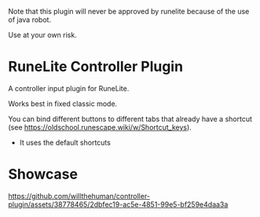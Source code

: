 Note that this plugin will never be approved by runelite because of the use of java robot.

Use at your own risk.
# RuneLite Controller Plugin
A controller input plugin for RuneLite.

Works best in fixed classic mode.

You can bind different buttons to different tabs that already have a shortcut (see https://oldschool.runescape.wiki/w/Shortcut_keys).
* It uses the default shortcuts

# Showcase
https://github.com/willthehuman/controller-plugin/assets/38778465/2dbfec19-ac5e-4851-99e5-bf259e4daa3a



